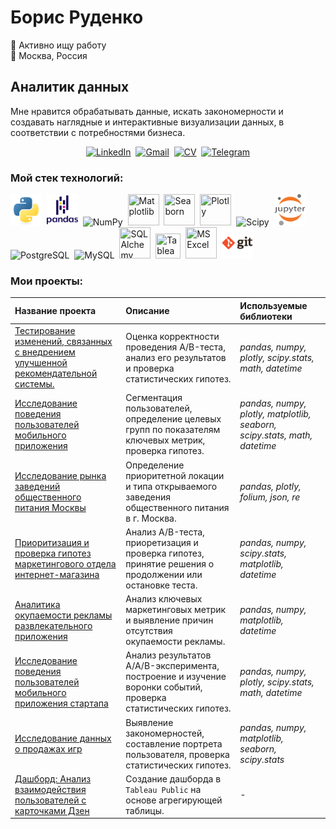 # Борис Руденко
💼 Активно ищу работу  
📍 Москва, Россия  

## Аналитик данных 
Мне нравится обрабатывать данные, искать закономерности и создавать наглядные и интерактивные визуализации данных,  в соответствии с потребностями бизнеса. 
<br/>
<div align="center">
  <a href="https://linkedin.com/in/barudenko/"><img src="https://img.shields.io/badge/LinkedIn-0077b5?style=for-the-badge&logo=linkedin&logoColor=white" title="LinkedIn" alt="LinkedIn"/></a>&nbsp;
  <a href="mailto:barudenko@gmail.com"><img src="https://img.shields.io/badge/Gmail-DB4437?style=for-the-badge&logo=gmail&logoColor=white" title="Gmail" alt="Gmail"/></a>&nbsp;
  <a href="https://drive.google.com/file/d/1PuvLXL4n-7wFpeLXU5f4VNG3XHWbhBND/view?usp=sharing"><img src="https://img.shields.io/badge/CV-0F9D58?style=for-the-badge&logo=googledocs&logoColor=white" title="CV" alt="CV"/></a>&nbsp;
  <a href="https://t.me/barudenko"><img src="https://img.shields.io/badge/Telegram-white?style=for-the-badge&logo=telegram&logoColor=229ED9" title="Telegram" alt="Telegram"/></a>
  
  
</div>

###  Мой стек технологий:
<div>
  <picture><img title="Python" alt="Python" width="50" height="50" src="https://raw.githubusercontent.com/devicons/devicon/master/icons/python/python-original.svg"/></picture>&nbsp;
  <picture><img title="Pandas" alt="Pandas" width="50" height="50" src="https://raw.githubusercontent.com/devicons/devicon/55609aa5bd817ff167afce0d965585c92040787a/icons/pandas/pandas-original-wordmark.svg"/></picture>&nbsp;
  <picture><img title="NumPy" alt="NumPy" width="50" height="50" src="https://user-images.githubusercontent.com/67586773/105040771-43887300-5a88-11eb-9f01-bee100b9ef22.png"/></picture>&nbsp;
  <picture><img title="Matplotlib" **alt="Matplotlib" width="50" height="50" src="https://upload.wikimedia.org/wikipedia/commons/0/01/Created_with_Matplotlib-logo.svg"/></picture>&nbsp;
  <picture><img title="Seaborn" **alt="Seaborn" width="50" height="50" src="https://camo.githubusercontent.com/9fd2f327a5cbb4cc78b8d2ec991eba5b1fd1f9bf06a3f52904da58e6ff18361e/68747470733a2f2f736561626f726e2e7079646174612e6f72672f5f696d616765732f6c6f676f2d6d61726b2d6c6967687462672e737667"/></picture>&nbsp;
  <picture><img title="Plotly" **alt="Plotly" width="50" height="50" src="https://camo.githubusercontent.com/98b788abb746ea12536ff8ed356b96075e66f5123d52322e598dceea6a358c30/68747470733a2f2f7777772e766563746f726c6f676f2e7a6f6e652f6c6f676f732f706c6f745f6c792f706c6f745f6c792d6f6666696369616c2e737667"/></picture>&nbsp;
  <picture><img title="Scipy" alt="Scipy" width="50" height="50" src="https://upload.wikimedia.org/wikipedia/commons/thumb/b/b2/SCIPY_2.svg/1200px-SCIPY_2.svg.png"/></picture>&nbsp;
  <picture><img title="Jupyter" alt="Jupyter" width="50" height="50" src="https://raw.githubusercontent.com/devicons/devicon/55609aa5bd817ff167afce0d965585c92040787a/icons/jupyter/jupyter-original-wordmark.svg"/></picture>&nbsp;
  <picture><img title="PostgreSQL" alt="PostgreSQL" width="50" height="50" src="https://cdn.worldvectorlogo.com/logos/postgresql.svg"/></picture>&nbsp;
  <picture><img title="MySQL" alt="MySQL" width="50" height="50" src="https://www.svgrepo.com/show/303251/mysql-logo.svg"/></picture>&nbsp;
  <picture><img title="SQLAlchemy" **alt="SQLAlchemy" width="50" height="50" src="https://upload.wikimedia.org/wikipedia/commons/thumb/d/d7/SQLAlchemy.svg/512px-SQLAlchemy.svg.png"/></picture>&nbsp;
  <picture><img title="Tableau" **alt="Tableau" width="40" height="40" src="https://cdn.worldvectorlogo.com/logos/tableau-software.svg"/></picture>&nbsp;
  <picture><img title="MS Excel" **alt="MS Excel" width="50" height="50" src="https://upload.wikimedia.org/wikipedia/commons/thumb/7/73/Microsoft_Excel_2013-2019_logo.svg/587px-Microsoft_Excel_2013-2019_logo.svg.png"/></picture>&nbsp;
  <picture><img title="Git" **alt="Git" width="50" height="50" src="https://raw.githubusercontent.com/devicons/devicon/55609aa5bd817ff167afce0d965585c92040787a/icons/git/git-original-wordmark.svg"/></picture>&nbsp;
</div>

###  Мои проекты:
| Название проекта | Описание | Используемые библиотеки | 
| :----------------| :--------| :---------------------- |
| [Тестирование изменений, связанных с внедрением улучшенной рекомендательной системы.](https://github.com/barudenko/projects/tree/main/ab_test_improved_recommendation_system) | Оценка корректности проведения A/B-теста, анализ его результатов и проверка статистических гипотез. | *pandas, numpy, plotly, scipy.stats, math, datetime* |  
| [Исследование поведения пользователей мобильного приложения](https://github.com/barudenko/projects/tree/main/research_of_mobile_app_users) | Сегментация пользователей, определение целевых групп по показателям ключевых метрик, проверка гипотез. | *pandas, numpy, plotly, matplotlib, seaborn, scipy.stats, math, datetime* |  
| [Исследование рынка заведений общественного питания Москвы](https://github.com/barudenko/projects/tree/main/moscow_public_catering_market_research) | Определение приоритетной локации и типа открываемого заведения общественного питания в г. Москва.  | *pandas, plotly, folium, json, re* |  
| [Приоритизация и проверка гипотез маркетингового отдела интернет-магазина](https://github.com/barudenko/projects/tree/main/prioritization_and_testing_hypothesis) | Анализ A/B-теста, приоретизация и проверка гипотез, принятие решения о продолжении или остановке теста.  | *pandas, numpy, scipy.stats, matplotlib, datetime* |  
| [Аналитика окупаемости рекламы развлекательного приложения](https://github.com/barudenko/projects/tree/main/analytics_of_advertising_payback) | Анализ ключевых маркетинговых метрик и выявление причин отсутствия окупаемости рекламы. | *pandas, numpy, matplotlib, datetime* | 
| [Исследование поведения пользователей мобильного приложения стартапа](https://github.com/barudenko/projects/tree/main/aab_test_of_mobile_app_users) | Анализ результатов A/A/B-эксперимента, построение и изучение воронки событий, проверка статистических гипотез.  | *pandas, numpy, plotly, scipy.stats, math, datetime* |  
| [Исследование данных о продажах игр](https://github.com/barudenko/projects/tree/main/research_game_sales_data) | Выявление закономерностей, cоставление портрета пользователя, проверка статистических гипотез. | *pandas, numpy, matplotlib, seaborn, scipy.stats* |  
| [Дашборд: Анализ взаимодействия пользователей с карточками Дзен](https://github.com/barudenko/projects/tree/main/dashdoard_tableau_public) | Создание дашборда в `Tableau Public` на основе агрегирующей таблицы. | *-* |  
